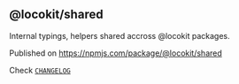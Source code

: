 ## @locokit/shared

Internal typings, helpers shared accross @locokit packages.

Published on https://npmjs.com/package/@locokit/shared

Check [`CHANGELOG`](./CHANGELOG)
